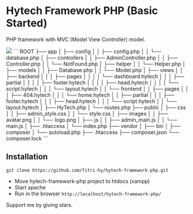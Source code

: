 # Hytech Framework PHP (Basic Started)
PHP framework with MVC (Model View Controller) model.

<img src="./logo.jpg">
```
ROOT
├── app
│   ├── config
│   │   ├── config.php
│   │   └── database.php
│   ├── controllers
│   │   ├── AdminController.php
│   │   ├── Controller.php
│   │   └── NotFound.php
│   ├── helper
│   │   └── Helper.php
│   ├── models
│   │   ├── Database.php
│   │   └── Model.php
│   ├── views
│   │   ├── backend
│   │   │   ├── pages
│   │   │   │	└── dashboard.hytech
│   │   │   ├── partial
│   │   │   │	├── footer.hytech
│   │   │   │	├── head.hytech
│   │   │   │	└── script.hytech
│   │   │   └── layout.hytech
│   │   └── frontend
│   │       ├── pages
│   │       │	├── 404.hytech
│   │       │	└── home.hytech
│   │       ├── partial
│   │       │	├── footer.hytech
│   │       │	├── head.hytech
│   │       │	└── script.hytech
│   │       └── layout.hytech
│   ├── HyTech.php
│   └── routes.php
├── public
│   ├── css
│   │   ├── admin_style.css
│   │   └── style.css
│   ├── images
│   │   ├── avatar.png
│   │   └── logo.png
│   ├── js
│   │   ├── admin_main.js
│   │   └── main.js
│   ├── .htaccess
│   └── index.php
├── vendor
│   ├── bin
│   ├── composer
│   └── autoload.php
├── .htaccess
├── composer.json
└── composer.lock
```

## Installation
```
git clone https://github.com/fitri-hy/hytech-framework-php.git
```
- Move hytech-framework-php project to htdocs (xampp)
- Start apache
- Run in the browser `http://localhost/hytech-framework-php/`


Support me by giving stars.
